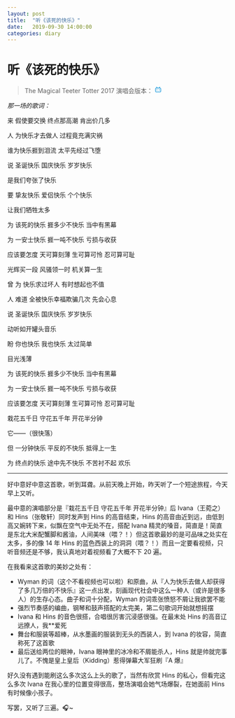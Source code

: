 ```yaml
---
layout: post
title:  "听《该死的快乐》"
date:   2019-09-30 14:00:00
categories: diary
---
```


# 听《该死的快乐》

> The Magical Teeter Totter 2017 演唱会版本： [<svg t="1569824251961" class="icon" viewBox="0 0 1024 1024" version="1.1" xmlns="http://www.w3.org/2000/svg" p-id="565" width="16" height="16"><path d="M306.005333 117.632L444.330667 256h135.296l138.368-138.325333a42.666667 42.666667 0 0 1 60.373333 60.373333L700.330667 256H789.333333A149.333333 149.333333 0 0 1 938.666667 405.333333v341.333334a149.333333 149.333333 0 0 1-149.333334 149.333333h-554.666666A149.333333 149.333333 0 0 1 85.333333 746.666667v-341.333334A149.333333 149.333333 0 0 1 234.666667 256h88.96L245.632 177.962667a42.666667 42.666667 0 0 1 60.373333-60.373334zM789.333333 341.333333h-554.666666a64 64 0 0 0-63.701334 57.856L170.666667 405.333333v341.333334a64 64 0 0 0 57.856 63.701333L234.666667 810.666667h554.666666a64 64 0 0 0 63.701334-57.856L853.333333 746.666667v-341.333334A64 64 0 0 0 789.333333 341.333333zM341.333333 469.333333a42.666667 42.666667 0 0 1 42.666667 42.666667v85.333333a42.666667 42.666667 0 0 1-85.333333 0v-85.333333a42.666667 42.666667 0 0 1 42.666666-42.666667z m341.333334 0a42.666667 42.666667 0 0 1 42.666666 42.666667v85.333333a42.666667 42.666667 0 0 1-85.333333 0v-85.333333a42.666667 42.666667 0 0 1 42.666667-42.666667z" p-id="566" fill="#1296db"></path></svg>](https://www.bilibili.com/video/av10034256?from=search&seid=17391166375639750053)

*那一场的歌词：*

来 假使要交换 终点那高潮 肯出价几多

人 为快乐才去做人 过程竟充满灾祸

谁为快乐捱到泪流 太平先经过飞堕

说 圣诞快乐 国庆快乐 岁岁快乐

是我们夸张了快乐

要 挚友快乐 爱侣快乐 个个快乐

让我们牺牲太多

为 该死的快乐 捱多少不快乐 当中有黑幕

为 一安士快乐 捱一吨不快乐 亏损与收获

应该要怎度 天可算刻薄 生可算可怜 忍可算可耻

光辉买一段 风骚领一时 机关算一生

曾 为 快乐求过坏人 有时想起也不值

人 难道 全被快乐幸福欺骗几次 先会心息

说 圣诞快乐 国庆快乐 岁岁快乐

动听如开罐头音乐

盼 你也快乐 我也快乐 太过简单

目光浅薄

为 该死的快乐 捱多少不快乐 当中有黑幕

为 一安士快乐 捱一吨不快乐 亏损与收获

应该要怎度 天可算刻薄 生可算可怜 忍可算可耻

栽花五千日 守花五千年 开花半分钟

它——（很快落）

但 一分钟快乐 平反的不快乐 抵得上一生

为 终点的快乐 途中先不快乐 不苦衬不起 欢乐

---
好中意好中意这首歌，听到耳聋。从前天晚上开始，昨天听了一个短途旅程，今天早上又听。

最中意的演唱部分是『栽花五千日 守花五千年 开花半分钟』后 Ivana（王菀之） 和 Hins（张敬轩）同时发声到 Hins 的高音结束，Hins 的高音由近到远，由低到高又婉转下来，似飘在空气中无处不在，搭配 Ivana 精灵的嗓音，简直是！简直是东北大米配蟹脚和酱油，人间美味（喂？！）但这首歌最妙的是可品味之处实在太多，多的像 14 年 Hins 的蓝色西装上的洞洞（喂？！）而且一定要看视频，只听音频还是不够，我认真地对着视频看了大概不下 20 遍。

在我看来这首歌的美妙之处有：
- Wyman 的词（这个不看视频也可以啦）和原曲，从『人为快乐去做人却获得了多几万倍的不快乐』这一点出发，刻画现代社会中这么一种人（或许是很多人）的生存心态。曲子和词十分配，Wyman 的词乖张愤怒不屑让我欲罢不能
- 强烈节奏感的编曲，钢琴和鼓声搭配的太完美，第二句歌词开始就想摇摆
- Ivana 和 Hins 的音色很搭，合唱很厉害沉浸感很强。在最末处 Hins 的高音辽远撩人，我**爱死
- 舞台和服装等超棒，从水墨画的服装到无头的西装人，到 Ivana 的妆容，简直称死了这首歌
- 最后送给两位的眼神，Ivana 眼神里的冰冷和不屑能杀人，Hins 就是帅就完事儿了。不愧是皇上皇后（Kidding）惹得弹幕大军狂刷『A 爆』

好久没有遇到能刷这么多次这么上头的歌了，当然有欣赏 Hins 的私心，但看完这么多次 Ivana 在我心里的位置变得很高，整场演唱会她气场爆裂，在她面前 Hins 有时候像小孩子。

写罢，又听了三遍。🎧~
